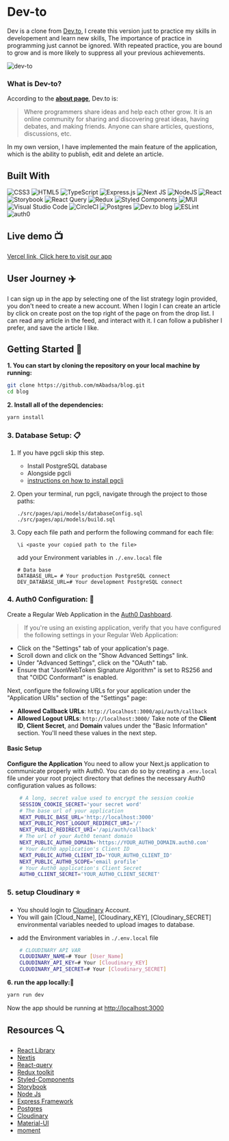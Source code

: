 # Dev-to

Dev is a clone from [Dev.to](https://dev.to), I create this version just to practice my skills in developement and learn new skills, The importance of practice in programming just cannot be ignored.
With repeated practice, you are bound to grow and is more likely to suppress all your previous achievements.

![dev-to](https://dev-to-uploads.s3.amazonaws.com/uploads/logos/resized_logo_UQww2soKuUsjaOGNB38o.png)

### What is Dev-to?

According to the **[about page](https://dev.to/about)**, Dev.to is:

> Where programmers share ideas and help each other grow. It is an online community for sharing and discovering great ideas, having debates, and making friends. Anyone can share articles, questions, discussions, etc.

In my own version, I have implemented the main feature of the application, which is the ability to publish, edit and delete an article.

## Built With

![CSS3](https://img.shields.io/badge/css3-%231572B6.svg?style=for-the-badge&logo=css3&logoColor=white) ![HTML5](https://img.shields.io/badge/html5-%23E34F26.svg?style=for-the-badge&logo=html5&logoColor=white) ![TypeScript](https://img.shields.io/badge/typescript-%23007ACC.svg?style=for-the-badge&logo=typescript&logoColor=white) ![Express.js](https://img.shields.io/badge/express.js-%23404d59.svg?style=for-the-badge&logo=express&logoColor=%2361DAFB) ![Next JS](https://img.shields.io/badge/Next-black?style=for-the-badge&logo=next.js&logoColor=white) ![NodeJS](https://img.shields.io/badge/node.js-6DA55F?style=for-the-badge&logo=node.js&logoColor=white) ![React](https://img.shields.io/badge/react-%2320232a.svg?style=for-the-badge&logo=react&logoColor=%2361DAFB) ![Storybook](https://img.shields.io/badge/-Storybook-FF4785?style=for-the-badge&logo=storybook&logoColor=white) ![React Query](https://img.shields.io/badge/-React%20Query-FF4154?style=for-the-badge&logo=react%20query&logoColor=white) ![Redux](https://img.shields.io/badge/redux-%23593d88.svg?style=for-the-badge&logo=redux&logoColor=white) ![Styled Components](https://img.shields.io/badge/styled--components-DB7093?style=for-the-badge&logo=styled-components&logoColor=white) ![MUI](https://img.shields.io/badge/MUI-%230081CB.svg?style=for-the-badge&logo=mui&logoColor=white) ![Visual Studio Code](https://img.shields.io/badge/Visual%20Studio%20Code-0078d7.svg?style=for-the-badge&logo=visual-studio-code&logoColor=white) ![CircleCI](https://img.shields.io/badge/circle%20ci-%23161616.svg?style=for-the-badge&logo=circleci&logoColor=white) ![Postgres](https://img.shields.io/badge/postgres-%23316192.svg?style=for-the-badge&logo=postgresql&logoColor=white) ![Dev.to blog](https://img.shields.io/badge/dev.to-0A0A0A?style=for-the-badge&logo=dev.to&logoColor=white) ![ESLint](https://img.shields.io/badge/ESLint-4B3263?style=for-the-badge&logo=eslint&logoColor=white)
![auth0](https://cdn.auth0.com/oss/badges/a0-badge-dark.png)

## Live demo :tv:

[Vercel link, Click here to visit our app](https://blog-sigma-steel.vercel.app/)

## User Journey :airplane:

I can sign up in the app by selecting one of the list strategy login provided, you don't need to create a new account.
When I login I can create an article by click on create post on the top right of the page on from the drop list.
I can read any article in the feed, and interact with it.
I can follow a publisher I prefer, and save the article I like.

## Getting Started 📣

**1. You can start by cloning the repository on your local machine by running:**

```sh
git clone https://github.com/mAbadsa/blog.git
cd blog
```

**2. Install all of the dependencies:**

```sh
yarn install
```

### **3. Database Setup: 📋**

1. If you have pgcli skip this step.

   - Install PostgreSQL database
   - Alongside pgcli
   - [instructions on how to install pgcli](https://www.pgcli.com/install)

2. Open your terminal, run pgcli, navigate through the project to those paths:

   ```
   ./src/pages/api/models/databaseConfig.sql
   ./src/pages/api/models/build.sql
   ```

3. Copy each file path and perform the following command for each file:

   ```
   \i <paste your copied path to the file>
   ```

   add your Environment variables in `./.env.local` file

   ```
   # Data base
   DATABASE_URL= # Your production PostgreSQL connect
   DEV_DATABASE_URL=# Your development PostgreSQL connect
   ```

### **4. Auth0 Configuration: 🔑**

Create a Regular Web Application in the [Auth0 Dashboard](https://auth0.auth0.com/u/login/identifier?state=hKFo2SBxam5uRWd1SzRBd3NpTEdVXzhLUGM1bUhaNXg5ZEhCSKFur3VuaXZlcnNhbC1sb2dpbqN0aWTZIEtqamluU3BRQ25qR01naHNBaTJ2NkhxQ1dkUVJuTUU1o2NpZNkgekVZZnBvRnpVTUV6aWxoa0hpbGNXb05rckZmSjNoQUk#/applications).

> If you're using an existing application, verify that you have configured the following settings in your Regular Web Application:

- Click on the "Settings" tab of your application's page.
- Scroll down and click on the "Show Advanced Settings" link.
- Under "Advanced Settings", click on the "OAuth" tab.
- Ensure that "JsonWebToken Signature Algorithm" is set to RS256 and that "OIDC Conformant" is enabled.

Next, configure the following URLs for your application under the "Application URIs" section of the "Settings" page:

- **Allowed Callback URLs**: `http://localhost:3000/api/auth/callback`
- **Allowed Logout URLs**: `http://localhost:3000/`
  Take note of the **Client ID**, **Client Secret**, and **Domain** values under the "Basic Information" section. You'll need these values in the next step.

#### Basic Setup

**Configure the Application**
You need to allow your Next.js application to communicate properly with Auth0. You can do so by creating a `.env.local` file under your root project directory that defines the necessary Auth0 configuration values as follows:

```sh
    # A long, secret value used to encrypt the session cookie
    SESSION_COOKIE_SECRET='your secret word'
    # The base url of your application
    NEXT_PUBLIC_BASE_URL='http://localhost:3000'
    NEXT_PUBLIC_POST_LOGOUT_REDIRECT_URI='/'
    NEXT_PUBLIC_REDIRECT_URI='/api/auth/callback'
    # The url of your Auth0 tenant domain
    NEXT_PUBLIC_AUTH0_DOMAIN='https://YOUR_AUTH0_DOMAIN.auth0.com'
    # Your Auth0 application's Client ID
    NEXT_PUBLIC_AUTH0_CLIENT_ID='YOUR_AUTH0_CLIENT_ID'
    NEXT_PUBLIC_AUTH0_SCOPE='email profile'
    # Your Auth0 application's Client Secret
    AUTH0_CLIENT_SECRET='YOUR_AUTH0_CLIENT_SECRET'
```

### **5. setup Cloudinary ⭐**

- You should login to [Cloudinary](https://cloudinary.com/) Account.
- You will gain [Cloud_Name], [Cloudinary_KEY], [Cloudinary_SECRET] environmental variables needed to upload images to database.

* add the Environment variables in `./.env.local` file

```sh
    # CLOUDINARY API VAR
    CLOUDINARY_NAME=# Your [User_Name]
    CLOUDINARY_API_KEY=# Your [Cloudinary_KEY]
    CLOUDINARY_API_SECRET=# Your [Cloudinary_SECRET]
```

**6. run the app locally:🔌**

```sh
yarn run dev
```

Now the app should be running at [http://localhost:3000](http://localhost:3000)

## Resources :mag:

- [React Library](https://reactjs.org/)
- [Nextjs](https://nextjs.o)
- [React-query](https://tanstack.com/query/v4/?from=reactQueryV3&original=https://react-query-v3.tanstack.com/)
- [Redux toolkit](https://redux-toolkit.js.org/)
- [Styled-Components](https://styled-components.com/)
- [Storybook](https://storybook.js.org/)
- [Node Js](https://nodejs.org/en/)
- [Express Framework](https://expressjs.com/)
- [Postgres](https://www.postgresql.org/)
- [Cloudinary](https://cloudinary.com/)
- [Material-UI](https://mui.com/)
- [moment](https://momentjs.com/)

